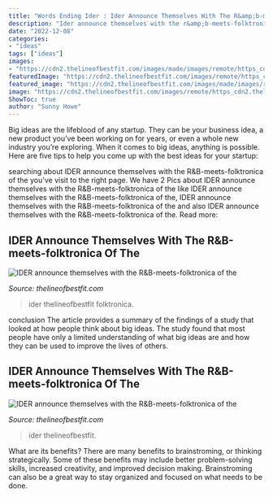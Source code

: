 ```yaml
---
title: "Words Ending Ider : Ider Announce Themselves With The R&amp;b-meets-folktronica Of The"
description: "Ider announce themselves with the r&amp;b-meets-folktronica of the"
date: "2022-12-08"
categories:
- "ideas"
tags: ["ideas"]
images:
- "https://cdn2.thelineofbestfit.com/images/made/images/remote/https_cdn2.thelineofbestfit.com/media/2014/IDERband_768_510_90.jpg"
featuredImage: "https://cdn2.thelineofbestfit.com/images/remote/https_cdn2.thelineofbestfit.com/media/2014/IDERband.jpg"
featured_image: "https://cdn2.thelineofbestfit.com/images/made/images/remote/https_cdn2.thelineofbestfit.com/media/2014/IDERband_768_510_90.jpg"
image: "https://cdn2.thelineofbestfit.com/images/remote/https_cdn2.thelineofbestfit.com/media/2014/IDERband.jpg"
ShowToc: true
author: "Sunny Howe"
---
```



Big ideas are the lifeblood of any startup. They can be your business idea, a new product you’ve been working on for years, or even a whole new industry you’re exploring. When it comes to big ideas, anything is possible. Here are five tips to help you come up with the best ideas for your startup: 

	

		
searching about IDER announce themselves with the R&amp;B-meets-folktronica of the you've visit to the right page. We have 2 Pics about IDER announce themselves with the R&amp;B-meets-folktronica of the like IDER announce themselves with the R&amp;B-meets-folktronica of the, IDER announce themselves with the R&amp;B-meets-folktronica of the and also IDER announce themselves with the R&amp;B-meets-folktronica of the. Read more:
		
    
## IDER Announce Themselves With The R&amp;B-meets-folktronica Of The

<img loading=lazy src="https://cdn2.thelineofbestfit.com/images/remote/https_cdn2.thelineofbestfit.com/media/2014/IDERband.jpg" onerror="this.onerror=null;this.src='https://tse4.mm.bing.net/th?id=OIP.ESz-s86Bhy6S1PcVMH7UuQHaE6&amp;pid=15.1';" alt="IDER announce themselves with the R&amp;B-meets-folktronica of the">

_Source: thelineofbestfit.com_

>ider thelineofbestfit folktronica. 

	

conclusion
The article provides a summary of the findings of a study that looked at how people think about big ideas. The study found that most people have only a limited understanding of what big ideas are and how they can be used to improve the lives of others.

    
## IDER Announce Themselves With The R&amp;B-meets-folktronica Of The

<img loading=lazy src="https://cdn2.thelineofbestfit.com/images/made/images/remote/https_cdn2.thelineofbestfit.com/media/2014/IDERband_768_510_90.jpg" onerror="this.onerror=null;this.src='https://tse1.mm.bing.net/th?id=OIP.17dxjDZTMDSQiwBr_GZVkQHaE6&amp;pid=15.1';" alt="IDER announce themselves with the R&amp;B-meets-folktronica of the">

_Source: thelineofbestfit.com_

>ider thelineofbestfit. 

	

What are its benefits?
There are many benefits to brainstroming, or thinking strategically. Some of these benefits may include better problem-solving skills, increased creativity, and improved decision making. Brainstroming can also be a great way to stay organized and focused on what needs to be done.


